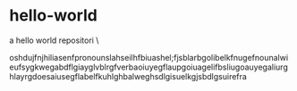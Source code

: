 # hello-world
a hello world repositori
\




oshdujfnjhiliasenfpronounslahseilhfbiuashel;fjsblarbgolibelkfnugefnounalwieufsygkwegabdflgiayglvblrgfverbaoiuyegflaupgoiuagelifbsliugoauyegaliurghlayrgdoesaiusegflabelfkuhlghbalweghsdlgisuelkgjsbdlgsuirefra
